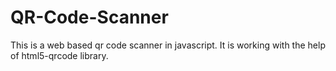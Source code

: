 # QR-Code-Scanner
This is a web based qr code scanner in javascript. It is working with the help of html5-qrcode library.
